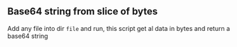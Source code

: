 ## Base64 string from slice of bytes
Add any file into dir `file` and run, this script get al data in bytes and return a base64 string